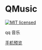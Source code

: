 # QMusic

[![MIT licensed](https://img.shields.io/badge/license-MIT-blue.svg)](https://github.com/shenzekun/QMusic/blob/master/LICENSE)

qq 音乐

[手机预览](https://shenzekun.github.io/QMusic)
